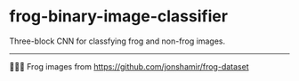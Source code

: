 # frog-binary-image-classifier

Three-block CNN for classfying frog and non-frog images.
***
🐸🐸🐸 Frog images from https://github.com/jonshamir/frog-dataset
